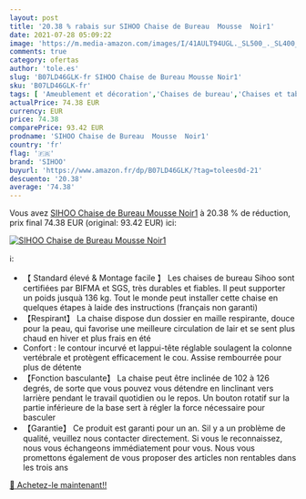 ```yaml
---
layout: post
title: '20.38 % rabais sur SIHOO Chaise de Bureau  Mousse  Noir1'
date: 2021-07-28 05:09:22
image: 'https://m.media-amazon.com/images/I/41AULT94UGL._SL500_._SL400_.jpg'
comments: true
category: ofertas
author: 'tole.es'
slug: 'B07LD46GLK-fr SIHOO Chaise de Bureau Mousse Noir1'
sku: 'B07LD46GLK-fr'
tags: [ 'Ameublement et décoration','Chaises de bureau','Chaises et tabourets de bureau','Cuisine et Maison','Meubles','Meubles de bureau','sihoo', ]
actualPrice: 74.38 EUR
currency: EUR
price: 74.38
comparePrice: 93.42 EUR
prodname: 'SIHOO Chaise de Bureau  Mousse  Noir1'
country: 'fr'
flag: '🇫🇷'
brand: 'SIHOO'
buyurl: 'https://www.amazon.fr/dp/B07LD46GLK/?tag=tolees0d-21'
descuento: '20.38'
average: '74.38'
---
```


Vous avez [SIHOO Chaise de Bureau  Mousse  Noir1](https://www.amazon.fr/dp/B07LD46GLK/?tag=tolees0d-21)  à  20.38 % de réduction, prix final  74.38 EUR (original: 93.42 EUR) ici:

[![SIHOO Chaise de Bureau  Mousse  Noir1](https://m.media-amazon.com/images/I/41AULT94UGL._SL500_._SL400_.jpg)](https://www.amazon.fr/dp/B07LD46GLK/?tag=tolees0d-21)

ℹ️:

- 【 Standard élevé & Montage facile 】 Les chaises de bureau Sihoo sont certifiées par BIFMA et SGS, très durables et fiables. Il peut supporter un poids jusquà 136 kg. Tout le monde peut installer cette chaise en quelques étapes à laide des instructions (français non garanti)
- 【Respirant】 La chaise dispose dun dossier en maille respirante, douce pour la peau, qui favorise une meilleure circulation de lair et se sent plus chaud en hiver et plus frais en été
- Confort : le contour incurvé et lappui-tête réglable soulagent la colonne vertébrale et protègent efficacement le cou. Assise rembourrée pour plus de détente
- 【Fonction basculante】 La chaise peut être inclinée de 102 à 126 degrés, de sorte que vous pouvez vous détendre en linclinant vers larrière pendant le travail quotidien ou le repos. Un bouton rotatif sur la partie inférieure de la base sert à régler la force nécessaire pour basculer
- 【Garantie】 Ce produit est garanti pour un an. Sil y a un problème de qualité, veuillez nous contacter directement. Si vous le reconnaissez, nous vous échangeons immédiatement pour vous. Nous vous promettons également de vous proposer des articles non rentables dans les trois ans

[🛒 Achetez-le maintenant!!](https://www.amazon.fr/dp/B07LD46GLK/?tag=tolees0d-21)
